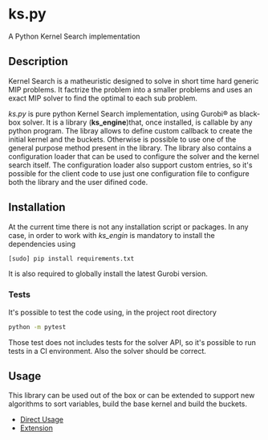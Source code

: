 # ks.py


A Python Kernel Search implementation 

## Description

Kernel Search is a matheuristic designed to solve in short time
hard generic MIP problems. It factrize the problem into a smaller 
problems and uses an exact MIP solver to find the optimal to each sub
problem. 

_ks.py_ is pure python Kernel Search implementation, using Gurobi® as black-box solver.
It is a  library (**ks_engine**)that, once installed, is callable 
by any python program. The libray allows to 
define custom callback to create the initial kernel and the buckets.
Otherwise is possible to use one of the general purpose method present in the library. 
The library also contains a configuration loader that can be used 
to configure the solver and the kernel search itself. The configuration loader also support custom entries, so it's possible 
for the client code to use just one configuration file to configure
both the library and the user difined code.


## Installation
At the current time there is not any installation script or packages. In any 
case, in order to work with *ks_engin* is mandatory to install the dependencies 
using

```bash
[sudo] pip install requirements.txt
```
It is also required to globally install the latest Gurobi version. 

### Tests
It's possible to test the code using, in the project 
root directory

```bash
python -m pytest
```

Those test does not includes tests for the solver API,
so it's possible to run tests in a CI environment. Also the solver should be correct. 

## Usage

This library can be used out of the box or can be extended to support new algorithms to sort variables, build the base kernel and build the buckets.

* [Direct Usage](base_usage.md)
* [Extension](extension.md)
